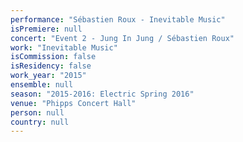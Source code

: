 ```yaml
---
performance: "Sébastien Roux - Inevitable Music"
isPremiere: null
concert: "Event 2 - Jung In Jung / Sébastien Roux"
work: "Inevitable Music"
isCommission: false
isResidency: false
work_year: "2015"
ensemble: null
season: "2015-2016: Electric Spring 2016"
venue: "Phipps Concert Hall"
person: null
country: null
---
```


